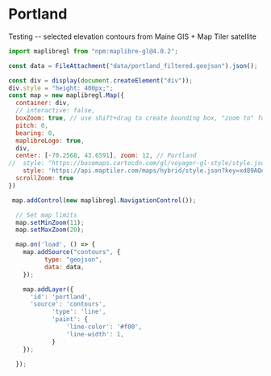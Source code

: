 # Portland

Testing -- selected elevation contours from Maine GIS + Map Tiler satellite

<link rel="stylesheet" type="text/css" href="https://unpkg.com/maplibre-gl@4.0.2/dist/maplibre-gl.css">

```js
import maplibregl from "npm:maplibre-gl@4.0.2";
```

```js
const data = FileAttachment("data/portland_filtered.geojson").json();
```

```js
const div = display(document.createElement("div"));
div.style = "height: 400px;";
const map = new maplibregl.Map({
  container: div,
  // interactive: false,
  boxZoom: true, // use shift+drag to create bounding box, "zoom to" follows
  pitch: 0,
  bearing: 0,
  maplibreLogo: true,
  div,
  center: [-70.2568, 43.6591], zoom: 12, // Portland
//  style: "https://basemaps.cartocdn.com/gl/voyager-gl-style/style.json", // YES
    style: 'https://api.maptiler.com/maps/hybrid/style.json?key=xd89AQeIL88tBv6PUuRH', // YES -- 127.0.0.1
  scrollZoom: true
})

 map.addControl(new maplibregl.NavigationControl());

  // Set map limits
  map.setMinZoom(11);
  map.setMaxZoom(20);

  map.on('load', () => {
    map.addSource("contours", {
          type: "geojson",
          data: data,
    });

    map.addLayer({
      'id': 'portland',
      'source': 'contours',
            'type': 'line',
            'paint': {
                'line-color': '#f00',
                'line-width': 1,
            }
    });

  });
```
